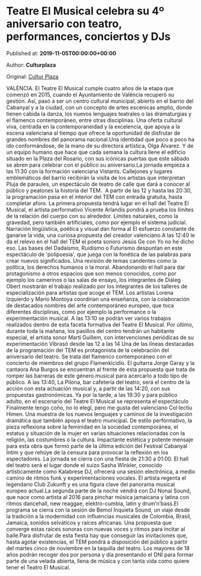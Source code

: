 
# Teatre El Musical celebra su 4º aniversario con teatro, performances, conciertos y DJs

Published at: **2019-11-05T00:00:00+00:00**

Author: **Culturplaza**

Original: [Cultur Plaza](https://valenciaplaza.com/teatre-el-musical-celebra-su-4-aniversario-conteatro-performances-conciertos-y-djs)

VALÈNCIA. El Teatre El Musical cumple cuatro años de la etapa que comenzó en 2015, cuando el Ayuntamiento de València recuperó su gestión. Así, pasó a ser un centro cultural municipal, abierto en el barrio del Cabanyal y a la ciudad, con un concepto de artes escénicas amplio, donde tienen cabida la danza, los nuevos lenguajes teatrales o las dramaturgias y el flamenco contemporáneo, entre otras disciplinas. Una oferta cultural viva, centrada en la contemporaneidad y la excelencia, que apoya a la escena valenciana al tiempo que ofrece la oportunidad de disfrutar de grandes nombres del panorama nacional.Una identidad que poco a poco ha ido conformándose, de la mano de su directora artística, Olga Álvarez. Y de un equipo humano que hace que cada semana la cultura llene el edificio situado en la Plaza del Rosario, con sus icónicas puertas que este sábado se abren para celebrar con el público su aniversario.La jornada empieza a las 11:30 con la formación valenciana Vistants. Callejones y lugares emblemáticos del barrio recibirán la visita de los artistas que interpretan Pluja de paraules, un espectáculo de teatro de calle que dará a conocer al público y peatones la historia del TEM.  A partir de las 12 y hasta las 20:30, la programación pasa en el interior del TEM con entrada gratuita, hasta completar aforo. La primera propuesta tendrá lugar en el hall del Teatre El Musical, el artista performativo Vicente Arlandis pondrá a prueba los límites de la relación del cuerpo con su alrededor. Límites naturales, como la gravedad, pero también artificiales, como por ejemplo el sistema judicial. Narración lingüística, poética y visual dan forma al El esfuerzo constante de ganarse la vida, una curiosa propuesta del creador valenciano.A las 12:40 le da el relevo en el hall del TEM el poeta sonoro Jesús Ge con Yo no he dicho eso. Las bases del Dadaísmo, Ruidismo o Futurismo despuntan en este espectáculo de 'polipoesía', que juega con la fonética de las palabras para crear nuevos significados. Una revisión de temas candentes como la política, los derechos humanos o la moral.
Abandonando el hall para dar protagonismo a otros espacios que son menos conocidos, como por ejemplo los camerinos o las salas de ensayo, los integrantes de Diàleg Obert mostrarán el trabajo realizado por los integrantes de los talleres de especialización para artistas que acoge el TEM. Los artistas Lorena Izquierdo y Mario Montoya coordinan una enseñanza, con la colaboración de destacados nombres del arte contemporáneo europeo, que toca diferentes disciplinas, como por ejemplo la performance o la experimentación musical. A las 13:10 se podrán ver varios trabajos realizados dentro de esta faceta formativa del Teatre El Musical.
Por último, durante toda la mañana, los pasillos del centro tendrán un habitante especial, el artista sonor Martí Guillem, con intervenciones periódicas de su experimentación Vibrasó desde las 12 a las 14
Una de las líneas destacadas de la programación del TEM es protagonista de la celebración del aniversario del teatro. Se trata del flamenco contemporáneo con el concierto de miembros del grupo Flamenkicidio. El guitarra Jorge Garay y la cantaora Ana Burgos se encuentran al frente de esta propuesta que trata de romper las barreras de este género musical para acercarlo a todo tipo de público. A las 13:40, La Pilona, bar cafetería del teatro, será el centro de la acción con esta actuación musical y, a partir de las 14:20, con sus propuestas gastronómicas.
Ya por la tarde, a las 19:30 y para público adulto, en el escenario del Teatre El Musical se representa el espectáculo Finalmente tengo coño, no lo elegí, pero me gusta del valenciano Col·lectiu Himen. Una muestra de los nuevos lenguajes y caminos de la investigación dramática que también apoya el teatro municipal. De estilo performativo, la pieza reflexiona sobre la feminidad en la sociedad contemporánea, el estatus y situación de la mujer en varias situaciones relacionadas con la religión, las costumbres o la cultura. Impactante estética y potente mensaje para esta obra que formó parte de la última edición del Festival Cabanyal Íntim y que rehúye de la censura para provocar la reflexión en los espectadores.
La jornada se cierra con una fiesta de 21:30 a 01:00. El hall del teatro será el lugar donde el suizo Sasha Winkler, conocido artísticamente como Kalabrese DJ, ofrecerá una sesión electrónica, a medio camino de ritmos funk y experimentaciones vocales. El artista regenta el legendario Club Zukunft y es una figura clave del panorama musical europeo actual.La segunda parte de la noche vendrá con DJ Nonai Sound, que nace como artista al 2016 para pinchar música jamaicana y latina con ritmos dancehall, new reaggae, elektro-cumbia, latin y drum’n’bass.El programa se cierra con la sesión de Bemol Inquieta Sound, un viaje desde la tradición a la modernidad con influencias musicales de Colombia, Brasil, Jamaica, sonidos selváticos y raíces africanas. Una propuesta que converge estas raíces sonoras con nuevas voces y ritmos para incitar al baile.Para disfrutar de esta fiesta hay que conseguir las invitaciones que, hasta agotar existencias, el TEM pondrá a disposición del público a partir del martes cinco de noviembre en la taquilla del teatro. Los mayores de 18 años podrán recoger dos por persona y día presentando el DNI para formar parte de una velada abierta, llena de música y con tanta vida como quiere tener el Teatro El Musical.
